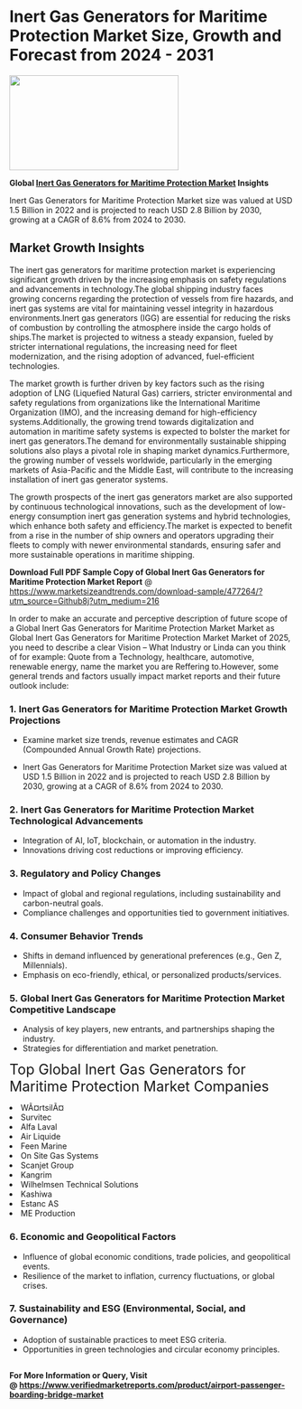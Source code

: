 <H1>Inert Gas Generators for Maritime Protection Market Size, Growth and Forecast from 2024 - 2031</H1><img class="aligncenter size-medium wp-image-584254" src="https://thirdeyenews.in/wp-content/uploads/2024/09/Global-Market-Research-300x168.jpeg" alt="" width="300" height="168" /><p><strong>Global&nbsp;<a href="https://www.marketsizeandtrends.com/download-sample/477264/?utm_source=Github8j?utm_medium=216">Inert Gas Generators for Maritime Protection Market</a> Insights</strong></p><p>Inert Gas Generators for Maritime Protection Market size was valued at USD 1.5 Billion in 2022 and is projected to reach USD 2.8 Billion by 2030, growing at a CAGR of 8.6% from 2024 to 2030.</p><p><h2>Market Growth Insights</h2> <p>The inert gas generators for maritime protection market is experiencing significant growth driven by the increasing emphasis on safety regulations and advancements in technology.The global shipping industry faces growing concerns regarding the protection of vessels from fire hazards, and inert gas systems are vital for maintaining vessel integrity in hazardous environments.Inert gas generators (IGG) are essential for reducing the risks of combustion by controlling the atmosphere inside the cargo holds of ships.The market is projected to witness a steady expansion, fueled by stricter international regulations, the increasing need for fleet modernization, and the rising adoption of advanced, fuel-efficient technologies.</p> <p>The market growth is further driven by key factors such as the rising adoption of LNG (Liquefied Natural Gas) carriers, stricter environmental and safety regulations from organizations like the International Maritime Organization (IMO), and the increasing demand for high-efficiency systems.Additionally, the growing trend towards digitalization and automation in maritime safety systems is expected to bolster the market for inert gas generators.The demand for environmentally sustainable shipping solutions also plays a pivotal role in shaping market dynamics.Furthermore, the growing number of vessels worldwide, particularly in the emerging markets of Asia-Pacific and the Middle East, will contribute to the increasing installation of inert gas generator systems.</p> <p>The growth prospects of the inert gas generators market are also supported by continuous technological innovations, such as the development of low-energy consumption inert gas generation systems and hybrid technologies, which enhance both safety and efficiency.The market is expected to benefit from a rise in the number of ship owners and operators upgrading their fleets to comply with newer environmental standards, ensuring safer and more sustainable operations in maritime shipping.</p> <p><span class=""><strong>Download Full PDF Sample Copy of Global Inert Gas Generators for Maritime Protection Market Report</strong> @ <a href="https://www.marketsizeandtrends.com/download-sample/477264/?utm_source=Github8j?utm_medium=216" target="_blank">https://www.marketsizeandtrends.com/download-sample/477264/?utm_source=Github8j?utm_medium=216</a></span></p><p>In order to make an accurate and perceptive description of future scope of a Global&nbsp;Inert Gas Generators for Maritime Protection Market Market as Global&nbsp;Inert Gas Generators for Maritime Protection Market Market of 2025, you need to describe a clear Vision &ndash; What Industry or Linda can you think of for example: Quote from a Technology, healthcare, automotive, renewable energy, name the market you are Reffering to.However, some general trends and factors usually impact market reports and their future outlook include:</p><h3>1.&nbsp;<strong>Inert Gas Generators for Maritime Protection Market Growth Projections</strong></h3><ul><li>Examine market size trends, revenue estimates and CAGR (Compounded Annual Growth Rate) projections.</li><li><p>Inert Gas Generators for Maritime Protection Market size was valued at USD 1.5 Billion in 2022 and is projected to reach USD 2.8 Billion by 2030, growing at a CAGR of 8.6% from 2024 to 2030.</p></li></ul><h3>2.&nbsp;<strong>Inert Gas Generators for Maritime Protection Market Technological Advancements</strong></h3><ul><li>Integration of AI, IoT, blockchain, or automation in the industry.</li><li>Innovations driving cost reductions or improving efficiency.</li></ul><h3>3.&nbsp;<strong>Regulatory and Policy Changes</strong></h3><ul><li>Impact of global and regional regulations, including sustainability and carbon-neutral goals.</li><li>Compliance challenges and opportunities tied to government initiatives.</li></ul><h3>4.&nbsp;<strong>Consumer Behavior Trends</strong></h3><ul><li>Shifts in demand influenced by generational preferences (e.g., Gen Z, Millennials).</li><li>Emphasis on eco-friendly, ethical, or personalized products/services.</li></ul><h3>5.&nbsp;<strong>Global Inert Gas Generators for Maritime Protection Market Competitive Landscape</strong></h3><ul><li>Analysis of key players, new entrants, and partnerships shaping the industry.</li><li>Strategies for differentiation and market penetration.</li></ul><p data-pm-slice="1 1 []"><span style="color: inherit; font-family: inherit; font-size: 25px;">Top Global Inert Gas Generators for Maritime Protection Market Companies</span></p><div class="" data-test-id=""><p><li>WÃ¤rtsilÃ¤</li><li> Survitec</li><li> Alfa Laval</li><li> Air Liquide</li><li> Feen Marine</li><li> On Site Gas Systems</li><li> Scanjet Group</li><li> Kangrim</li><li> Wilhelmsen Technical Solutions</li><li> Kashiwa</li><li> Estanc AS</li><li> ME Production</li></p></div><h3>6.&nbsp;<strong>Economic and Geopolitical Factors</strong></h3><ul><li>Influence of global economic conditions, trade policies, and geopolitical events.</li><li>Resilience of the market to inflation, currency fluctuations, or global crises.</li></ul><h3>7.&nbsp;<strong>Sustainability and ESG (Environmental, Social, and Governance)</strong></h3><ul><li>Adoption of sustainable practices to meet ESG criteria.</li><li>Opportunities in green technologies and circular economy principles.</li></ul><h2><strong style="font-size: 14px;">For More Information or Query, Visit @&nbsp;</strong><a style="background-color: #ffffff; font-size: 14px;" href="https://www.marketsizeandtrends.com/report/inert-gas-generators-for-maritime-protection-market/" target="_blank">https://www.verifiedmarketreports.com/product/airport-passenger-boarding-bridge-market</a></h2>
